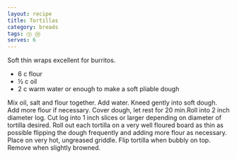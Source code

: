 ```yaml
---
layout: recipe
title: Tortillas
category: breads
tags: Ⓥ ㉚
serves: 6
---
```

Soft thin wraps excellent for burritos.

- 6 c flour 
- ½ c oil
- 2 c warm water or enough to make a soft pliable dough

Mix oil, salt and flour together. Add water. Kneed gently into soft dough. Add more flour if necessary. Cover dough, let rest for 20 min.Roll into 2 inch diameter log. Cut log into 1 inch slices or larger depending on diameter of tortilla desired. Roll out each tortilla on a very well floured board as thin as possible flipping the dough frequently and adding more flour as necessary. Place on very hot, ungreased griddle. Flip tortilla when bubbly on top. Remove when slightly browned.
